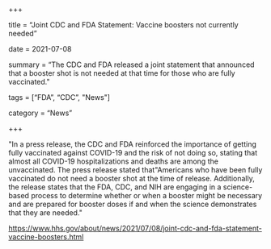 +++

title = “Joint CDC and FDA Statement: Vaccine boosters not currently needed”

date = 2021-07-08

summary = “The CDC and FDA released a joint statement that announced that a booster shot is not needed at that time for those who are fully vaccinated."

tags = [“FDA”, “CDC”, "News"]

category = “News”

+++

"In a press release, the CDC and FDA reinforced the importance of getting fully vaccinated against COVID-19 and the risk of not doing so, stating that almost all COVID-19 hospitalizations and deaths are among the unvaccinated. The press release stated that"Americans who have been fully vaccinated do not need a booster shot at the time of release. Additionally, the release states that the FDA, CDC, and NIH are engaging in a science-based process to determine whether or when a booster might be necessary and are prepared for booster doses if and when the science demonstrates that they are needed."

https://www.hhs.gov/about/news/2021/07/08/joint-cdc-and-fda-statement-vaccine-boosters.html
